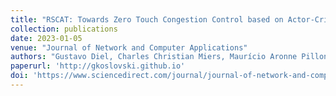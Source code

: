 ```yaml
---
title: "RSCAT: Towards Zero Touch Congestion Control based on Actor-Critic Reinforcement Learning and Software-Defined Networking"
collection: publications
date: 2023-01-05
venue: "Journal of Network and Computer Applications"
authors: "Gustavo Diel, Charles Christian Miers, Maurício Aronne Pillon, Guilherme Piêgas Koslovski"
paperurl: 'http://gkoslovski.github.io'
doi: 'https://www.sciencedirect.com/journal/journal-of-network-and-computer-applications'
---
```

